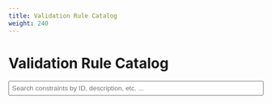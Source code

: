 ```yaml
---
title: Validation Rule Catalog
weight: 240
---
```

# Validation Rule Catalog

<div>
    <input type="text" id="searchInput" placeholder="Search constraints by ID, description, etc. ...">
</div>
<div id="constraintsList"></div>

<script>
    $(document).ready(function() {
        let allConstraints = [];
        let selectedId = new URLSearchParams(window.location.search).get('constraint-id');
        let searchTerm = new URLSearchParams(window.location.search).get('search') || '';

        // Set initial search value from URL
        $('#searchInput').val(searchTerm);

        // Load both JSON files
        Promise.all([
            $.getJSON('/json/fedramp_external_constraints.json'),
            $.getJSON('/json/fedramp_allowed_values.json')
        ]).then(function([constraints, allowedValues]) {
            // Process constraints while preserving context information
            allConstraints = [constraints, allowedValues]
                .flatMap(x => x["metaschema-meta-constraints"])
                .flatMap(metaConstraint => 
                    metaConstraint["contexts"].flatMap(context => 
                        context.constraints.rules.flatMap(rule => {
                            // Get all variables that are referenced in test or target
                            const referencedVars = new Set();
                            const varMap = new Map();
                            
                            // Create a map of variable names to their values
                            context.constraints.lets?.forEach(v => {
                                varMap.set(v.var, v.value);
                            });

                            // Function to find variables in a string
                            function findVarsInString(str) {
                                const vars = new Set();
                                if (!str) return vars;
                                
                                // Match $varname or ${varname} patterns
                                const matches = str.match(/\$\{?([a-zA-Z0-9_-]+)\}?/g) || [];
                                matches.forEach(match => {
                                    const varName = match.replace(/[\$\{\}]/g, '');
                                    vars.add(varName);
                                });
                                return vars;
                            }

                            // Function to recursively find all referenced variables
                            function findAllReferencedVars(varName, visited = new Set()) {
                                if (visited.has(varName)) return;
                                visited.add(varName);
                                referencedVars.add(varName);

                                const value = varMap.get(varName);
                                if (value) {
                                    const nestedVars = findVarsInString(value);
                                    nestedVars.forEach(v => findAllReferencedVars(v, visited));
                                }
                            }
                            
                            const testVars = findVarsInString(rule.test);
                            const targetVars = findVarsInString(rule.target);
                            
                            testVars.forEach(v => findAllReferencedVars(v));
                            targetVars.forEach(v => findAllReferencedVars(v));
                        
                            // Filter variables to only include referenced ones
                            const filteredVars = context.constraints.lets?.filter(v => referencedVars.has(v.var)) || [];

                            return {
                                ...rule,
                                contextMetapaths: context.metapaths,
                                contextName: context.name,
                                variables: filteredVars
                            };
                        })
                    )
                )
                .filter(x => typeof x.id !== 'undefined')
                .sort((a, b) => a.id.localeCompare(b.id));

            displayConstraints(filterConstraints(allConstraints, searchTerm));
            
            if (selectedId) {
                $(`#${selectedId}`).addClass('selected');
            }
        });

        function filterConstraints(constraints, term) {
            if (!term) return constraints;
            term = term.toLowerCase();
            return constraints.filter(item => 
                item['formal-name']?.toLowerCase().includes(term) ||
                item['object-type']?.toLowerCase().includes(term) ||
                item['id']?.toLowerCase().includes(term) ||
                item['message']?.toLowerCase().includes(term) ||
                item['contextName']?.toLowerCase().includes(term) ||
                item['contextTarget']?.toLowerCase().includes(term) ||
                item.enums?.some(enumItem => enumItem.value?.toLowerCase().includes(term))
            );
        }

        function displayConstraints(constraints) {
            const $list = $('#constraintsList');
            $list.empty();

            constraints.forEach(function(item) {
                const $div = $('<div>')
                    .attr('id', item.id)
                    .addClass('constraint-item')
                    .click(function() {
                        $('.constraint-item').removeClass('selected');
                        $(this).addClass('selected');
                        selectedId = item.id;
                        updateURL();
                    });

                $div.append(
                    $('<h3>').text(item['formal-name']),
                    $('<span>').text(item['id']),
                   
                );
                if(item['message']){
                    $div.append($('<h4>').text('Message'),
                    $('<p>').text(item['message']))
                }
                // Add context section with h4
                const $contextDiv = $('<div>').addClass('context-section');
                $contextDiv.append(
                    $('<h4>').text('Context'),
                );
 item.contextMetapaths.filter(Boolean).forEach(function(path) {
                        const $enumValue = $('<code style="padding:4px">').addClass('enum-value');
$contextDiv.append(
                   $enumValue.append(path.target),
                );                                   
                                    });
$div.append($contextDiv);

                // Add constraint section with h4
                const $constraintDiv = $('<div>').addClass('constraint-section');
 if(item['test']){
                  $constraintDiv.append("<h4>Test</h4>");
                  $constraintDiv.append($('<code style="white-space:pre-line">').text(item['test']))
                }
                if(item['target']){
                  $constraintDiv.append("<h4>Target</h4>");
                  $constraintDiv.append($('<code style="white-space:pre-line">').text(item['target']))
                }                $div.append($constraintDiv);

                // Add variables section with h4 if variables exist
                if (item.variables && item.variables.length > 0) {
                    const $variablesDiv = $('<div>').addClass('variables-section');
                    $variablesDiv.append($('<h4>').text('Variables'));
                    
                    const $variablesList = $('<ul>');
                    item.variables.forEach(function(variable) {
                        $variablesList.append(
                            $('<li>')
                                .append($('<pre>').text(variable.var))
                                .append($('<code>').text(variable.expression))
                        );
                    });
                    $variablesDiv.append($variablesList);
                    $div.append($variablesDiv);
                }

                $div.append($('<p>').text(item.description));

                if (item['props']) {
                    $div.append($('<a>').text("learn more").attr('href', item['props'].find(x => x.name === 'help-url').value));
                }

                // Add allowed values section with h4 if they exist
                if (item['object-type'] === 'allowed-values' && item.enums) {
                    const $enumDiv = $('<div>').addClass('allowed-values-section');
                    $enumDiv.append($('<h4>').text('Allowed Values'));
                    
                    item.enums.forEach(function(enumItem) {
                        const $enumValue = $('<span style="padding:4px">').addClass('enum-value');
                        $enumValue.append($('<code>').text(enumItem.value));
                        $enumDiv.append($enumValue);
                    });
                    
                    $div.append($enumDiv);
                }

                $list.append($div);
            });
        }

        function updateURL() {
            const url = new URL(window.location);
            if (selectedId) url.searchParams.set('constraint-id', selectedId);
            if (searchTerm) url.searchParams.set('search', searchTerm);
            history.pushState({}, '', url);
        }

        $('#searchInput').on('input', function() {
            searchTerm = $(this).val();
            const filtered = filterConstraints(allConstraints, searchTerm);
            displayConstraints(filtered);
            if (selectedId) {
                $(`#${selectedId}`).addClass('selected');
            }
            updateURL();
        });
    });
</script>

<style>
    .constraint-item {
        margin: 10px 0;
        padding: 10px;
        border: 1px solid #ccc;
        cursor: pointer;
    }
    .constraint-item.selected {
        border-color: blue;
        background-color: #f0f0f0;
    }
    .constraint-item h3 {
        margin-top: 0;
    }
    .constraint-item h4 {
        margin: 10px 0 5px 0;
        color: #666;
    }
    .context-section,
    .constraint-section,
    .variables-section,
    .allowed-values-section {
        margin: 10px 0;
    }
    .variables-section ul {
        list-style-type: disc;
        padding-left: 20px;
        margin: 8px 0;
    }
    .variables-section li {
        margin: 6px 0;
        line-height: 1.4;
    }
    .variables-section code {
        font-weight: bold;
        margin-right: 4px;
    }
    .variable-value {
        color: #555;
    }
    #searchInput {
        width: 100%;
        padding: 5px;
        margin-bottom: 10px;
    }
    code {
        background-color: #f5f5f5;
        padding: 2px 4px;
        border-radius: 3px;
    }
</style>
